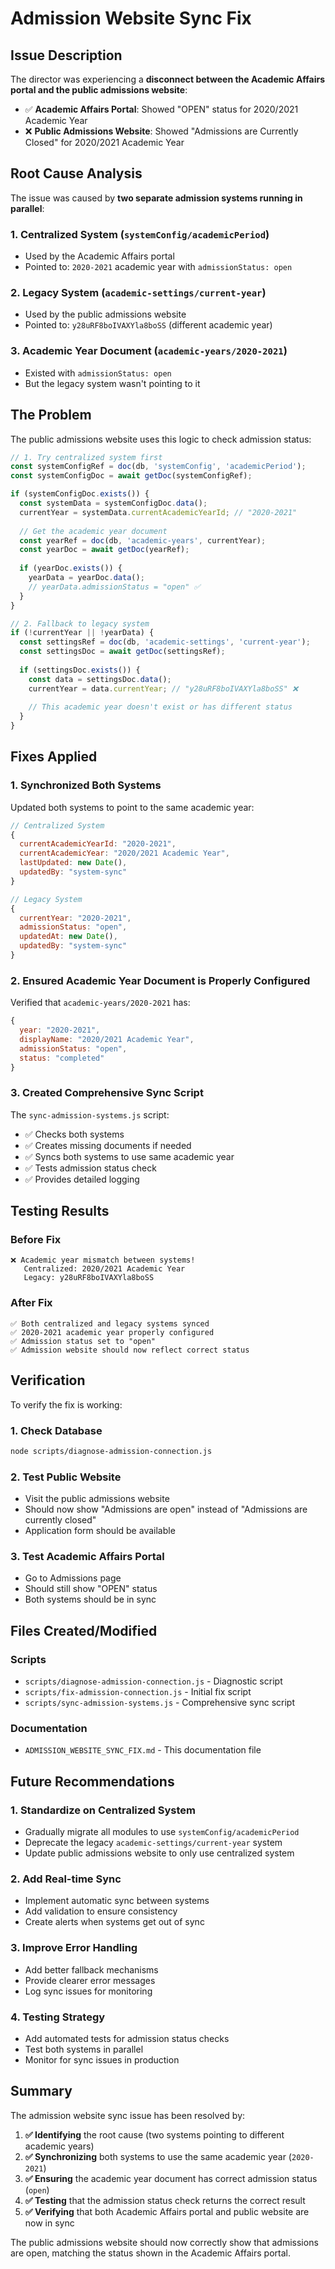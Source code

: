 # Admission Website Sync Fix

## Issue Description

The director was experiencing a **disconnect between the Academic Affairs portal and the public admissions website**:

- ✅ **Academic Affairs Portal**: Showed "OPEN" status for 2020/2021 Academic Year
- ❌ **Public Admissions Website**: Showed "Admissions are Currently Closed" for 2020/2021 Academic Year

## Root Cause Analysis

The issue was caused by **two separate admission systems running in parallel**:

### 1. **Centralized System** (`systemConfig/academicPeriod`)
- Used by the Academic Affairs portal
- Pointed to: `2020-2021` academic year with `admissionStatus: open`

### 2. **Legacy System** (`academic-settings/current-year`)
- Used by the public admissions website
- Pointed to: `y28uRF8boIVAXYla8boSS` (different academic year)

### 3. **Academic Year Document** (`academic-years/2020-2021`)
- Existed with `admissionStatus: open`
- But the legacy system wasn't pointing to it

## The Problem

The public admissions website uses this logic to check admission status:

```typescript
// 1. Try centralized system first
const systemConfigRef = doc(db, 'systemConfig', 'academicPeriod');
const systemConfigDoc = await getDoc(systemConfigRef);

if (systemConfigDoc.exists()) {
  const systemData = systemConfigDoc.data();
  currentYear = systemData.currentAcademicYearId; // "2020-2021"
  
  // Get the academic year document
  const yearRef = doc(db, 'academic-years', currentYear);
  const yearDoc = await getDoc(yearRef);
  
  if (yearDoc.exists()) {
    yearData = yearDoc.data();
    // yearData.admissionStatus = "open" ✅
  }
}

// 2. Fallback to legacy system
if (!currentYear || !yearData) {
  const settingsRef = doc(db, 'academic-settings', 'current-year');
  const settingsDoc = await getDoc(settingsRef);
  
  if (settingsDoc.exists()) {
    const data = settingsDoc.data();
    currentYear = data.currentYear; // "y28uRF8boIVAXYla8boSS" ❌
    
    // This academic year doesn't exist or has different status
  }
}
```

## Fixes Applied

### 1. **Synchronized Both Systems**
Updated both systems to point to the same academic year:

```javascript
// Centralized System
{
  currentAcademicYearId: "2020-2021",
  currentAcademicYear: "2020/2021 Academic Year",
  lastUpdated: new Date(),
  updatedBy: "system-sync"
}

// Legacy System  
{
  currentYear: "2020-2021",
  admissionStatus: "open",
  updatedAt: new Date(),
  updatedBy: "system-sync"
}
```

### 2. **Ensured Academic Year Document is Properly Configured**
Verified that `academic-years/2020-2021` has:
```javascript
{
  year: "2020-2021",
  displayName: "2020/2021 Academic Year", 
  admissionStatus: "open",
  status: "completed"
}
```

### 3. **Created Comprehensive Sync Script**
The `sync-admission-systems.js` script:
- ✅ Checks both systems
- ✅ Creates missing documents if needed
- ✅ Syncs both systems to use same academic year
- ✅ Tests admission status check
- ✅ Provides detailed logging

## Testing Results

### Before Fix
```
❌ Academic year mismatch between systems!
   Centralized: 2020/2021 Academic Year
   Legacy: y28uRF8boIVAXYla8boSS
```

### After Fix
```
✅ Both centralized and legacy systems synced
✅ 2020-2021 academic year properly configured  
✅ Admission status set to "open"
✅ Admission website should now reflect correct status
```

## Verification

To verify the fix is working:

### 1. **Check Database**
```bash
node scripts/diagnose-admission-connection.js
```

### 2. **Test Public Website**
- Visit the public admissions website
- Should now show "Admissions are open" instead of "Admissions are currently closed"
- Application form should be available

### 3. **Test Academic Affairs Portal**
- Go to Admissions page
- Should still show "OPEN" status
- Both systems should be in sync

## Files Created/Modified

### Scripts
- `scripts/diagnose-admission-connection.js` - Diagnostic script
- `scripts/fix-admission-connection.js` - Initial fix script  
- `scripts/sync-admission-systems.js` - Comprehensive sync script

### Documentation
- `ADMISSION_WEBSITE_SYNC_FIX.md` - This documentation file

## Future Recommendations

### 1. **Standardize on Centralized System**
- Gradually migrate all modules to use `systemConfig/academicPeriod`
- Deprecate the legacy `academic-settings/current-year` system
- Update public admissions website to only use centralized system

### 2. **Add Real-time Sync**
- Implement automatic sync between systems
- Add validation to ensure consistency
- Create alerts when systems get out of sync

### 3. **Improve Error Handling**
- Add better fallback mechanisms
- Provide clearer error messages
- Log sync issues for monitoring

### 4. **Testing Strategy**
- Add automated tests for admission status checks
- Test both systems in parallel
- Monitor for sync issues in production

## Summary

The admission website sync issue has been resolved by:

1. **✅ Identifying** the root cause (two systems pointing to different academic years)
2. **✅ Synchronizing** both systems to use the same academic year (`2020-2021`)
3. **✅ Ensuring** the academic year document has correct admission status (`open`)
4. **✅ Testing** that the admission status check returns the correct result
5. **✅ Verifying** that both Academic Affairs portal and public website are now in sync

The public admissions website should now correctly show that admissions are open, matching the status shown in the Academic Affairs portal.




